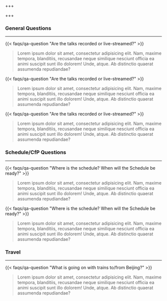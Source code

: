+++



+++

<h3 class="rhTextBold">General Questions</h3>

---

{{< faqs/qa-question "Are the talks recorded or live-streamed?" >}}

> Lorem ipsum dolor sit amet, consectetur adipisicing elit. Nam, maxime tempora, blanditiis, recusandae neque similique nesciunt officia ea animi suscipit sunt illo dolorem! Unde, atque. Ab distinctio quaerat assumenda repudiandae?

{{< faqs/qa-question "Are the talks recorded or live-streamed?" >}}

> Lorem ipsum dolor sit amet, consectetur adipisicing elit. Nam, maxime tempora, blanditiis, recusandae neque similique nesciunt officia ea animi suscipit sunt illo dolorem! Unde, atque. Ab distinctio quaerat assumenda repudiandae?

{{< faqs/qa-question "Are the talks recorded or live-streamed?" >}}

> Lorem ipsum dolor sit amet, consectetur adipisicing elit. Nam, maxime tempora, blanditiis, recusandae neque similique nesciunt officia ea animi suscipit sunt illo dolorem! Unde, atque. Ab distinctio quaerat assumenda repudiandae?

<h3 class="rhTextBold">Schedule/CfP Questions</h3>

---

{{< faqs/qa-question "Where is the schedule? When will the Schedule be ready?" >}}

> Lorem ipsum dolor sit amet, consectetur adipisicing elit. Nam, maxime tempora, blanditiis, recusandae neque similique nesciunt officia ea animi suscipit sunt illo dolorem! Unde, atque. Ab distinctio quaerat assumenda repudiandae?

{{< faqs/qa-question "Where is the schedule? When will the Schedule be ready?" >}}

> Lorem ipsum dolor sit amet, consectetur adipisicing elit. Nam, maxime tempora, blanditiis, recusandae neque similique nesciunt officia ea animi suscipit sunt illo dolorem! Unde, atque. Ab distinctio quaerat assumenda repudiandae?

<h3 class="rhTextBold">Travel</h3>

---

{{< faqs/qa-question "What is going on with trains to/from Beijing?" >}}

> Lorem ipsum dolor sit amet, consectetur adipisicing elit. Nam, maxime tempora, blanditiis, recusandae neque similique nesciunt officia ea animi suscipit sunt illo dolorem! Unde, atque. Ab distinctio quaerat assumenda repudiandae?
